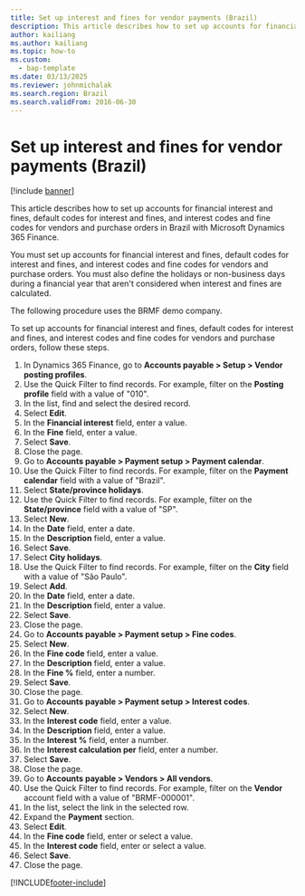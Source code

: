 ```yaml
---
title: Set up interest and fines for vendor payments (Brazil)
description: This article describes how to set up accounts for financial interest and fines, default codes for interest and fines, and interest codes and fine codes for vendors and purchase orders in Brazil with Microsoft Dynamics 365 Finance.
author: kailiang
ms.author: kailiang
ms.topic: how-to
ms.custom: 
  - bap-template
ms.date: 03/13/2025
ms.reviewer: johnmichalak
ms.search.region: Brazil
ms.search.validFrom: 2016-06-30
---
```


# Set up interest and fines for vendor payments (Brazil)

[!include [banner](../../includes/banner.md)]

This article describes how to set up accounts for financial interest and fines, default codes for interest and fines, and interest codes and fine codes for vendors and purchase orders in Brazil with Microsoft Dynamics 365 Finance.

You must set up accounts for financial interest and fines, default codes for interest and fines, and interest codes and fine codes for vendors and purchase orders. You must also define the holidays or non-business days during a financial year that aren't considered when interest and fines are calculated.  

The following procedure uses the BRMF demo company.

To set up accounts for financial interest and fines, default codes for interest and fines, and interest codes and fine codes for vendors and purchase orders, follow these steps.

1. In Dynamics 365 Finance, go to **Accounts payable \> Setup \> Vendor posting profiles**.
1. Use the Quick Filter to find records. For example, filter on the **Posting profile** field with a value of "010".
1. In the list, find and select the desired record.
1. Select **Edit**.
1. In the **Financial interest** field, enter a value.
1. In the **Fine** field, enter a value.
1. Select **Save**.
1. Close the page.
1. Go to **Accounts payable \> Payment setup \> Payment calendar**.
1. Use the Quick Filter to find records. For example, filter on the **Payment calendar** field with a value of "Brazil".
1. Select **State/province holidays**.
1. Use the Quick Filter to find records. For example, filter on the **State/province** field with a value of "SP".
1. Select **New**.
1. In the **Date** field, enter a date.
1. In the **Description** field, enter a value.
1. Select **Save**.
1. Select **City holidays**.
1. Use the Quick Filter to find records. For example, filter on the **City** field with a value of "São Paulo".
1. Select **Add**.
1. In the **Date** field, enter a date.
1. In the **Description** field, enter a value.
1. Select **Save**.
1. Close the page.
1. Go to **Accounts payable \> Payment setup \> Fine codes**.
1. Select **New**.
1. In the **Fine code** field, enter a value.
1. In the **Description** field, enter a value.
1. In the **Fine %** field, enter a number.
1. Select **Save**.
1. Close the page.
1. Go to **Accounts payable \> Payment setup \> Interest codes**.
1. Select **New**.
1. In the **Interest code** field, enter a value.
1. In the **Description** field, enter a value.
1. In the **Interest %** field, enter a number.
1. In the **Interest calculation per** field, enter a number.
1. Select **Save**.
1. Close the page.
1. Go to **Accounts payable \> Vendors \> All vendors**.
1. Use the Quick Filter to find records. For example, filter on the **Vendor** account field with a value of "BRMF-000001".
1. In the list, select the link in the selected row.
1. Expand the **Payment** section.
1. Select **Edit**.
1. In the **Fine code** field, enter or select a value.
1. In the **Interest code** field, enter or select a value.
1. Select **Save**.
1. Close the page.



[!INCLUDE[footer-include](../../../includes/footer-banner.md)]
